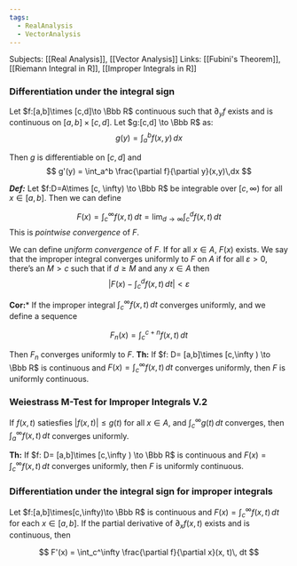 ```yaml
---
tags:
  - RealAnalysis
  - VectorAnalysis
---
```

Subjects: [[Real Analysis]], [[Vector Analysis]]
Links: [[Fubini's Theorem]], [[Riemann Integral in R]], [[Improper Integrals in R]]
### Differentiation under the integral sign
Let $f:[a,b]\times [c,d]\to \Bbb R$ continuous such that $\partial_y f$ exists and is continuous on ${[a,b]\times[c,d]}$. Let $g:[c,d] \to \Bbb R$ as:
$$ g(y) = \int_a^b f(x,y)\,dx $$

Then $g$ is differentiable on $[c,d]$ and
$$ g'(y) = \int_a^b \frac{\partial f}{\partial y}(x,y)\,dx $$

***Def:*** Let $f:D=A\times [c, \infty) \to \Bbb R$ be integrable over $[c,\infty)$ for all $x \in [a,b]$. Then we can define

$$ F(x) = \int_c^\infty f(x,t)\, dt =\lim_{d\to \infty }\int_c^d f(x, t)\, dt $$
This is _pointwise convergence_ of $F$.

We can define _uniform convergence_ of $F$. If for all $x \in A$, $F(x)$ exists. We say that the improper integral converges uniformly to $F$ on $A$ if for all $\varepsilon>0$, there’s an $M > c$ such that if $d\ge M$ and any $x \in A$ then
$$ \left|F(x) - \int_c^d f(x, t)\, dt\right| <\varepsilon $$

********Cor:********* If the improper integral $\int_c^\infty f(x, t)\, dt$ converges uniformly, and we define a sequence

$$ F_n(x) = \int_c^{c+n} f(x, t)\, dt $$

Then $F_n$ converges uniformly to $F$.
**************Th:************** If $f: D= [a,b]\times [c,\infty ) \to \Bbb R$ is continuous and ${F(x) = \int_c^\infty f(x, t)\, dt }$ converges uniformly, then $F$ is uniformly continuous.

### Weiestrass M-Test for Improper Integrals V.2
If $f(x, t)$ satiesfies $|f(x,t) |\le g(t)$ for all $x \in A$, and $\int_c^\infty g(t)\, dt$ converges, then $\int_a^\infty f(x,t)\, dt$ converges uniformly.

**************Th:************** If $f: D= [a,b]\times [c,\infty ) \to \Bbb R$ is continuous and ${F(x) = \int_c^\infty f(x, t)\, dt }$ converges uniformly, then $F$ is uniformly continuous.

### Differentiation under the integral sign for improper integrals
Let $f:[a,b]\times[c,\infty)\to \Bbb R$ is continuous and ${F(x) = \int_c^\infty f(x,t)\, dt}$ for each $x \in [a,b]$. If the partial derivative of $\partial _xf(x,t)$ exists and is continuous, then

$$ F'(x) = \int_c^\infty \frac{\partial f}{\partial x}(x, t)\, dt $$
